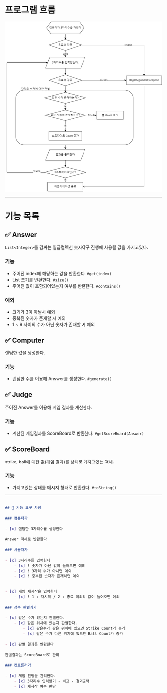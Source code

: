# 프로그램 흐름

![flowchart](flowchart.png)

---

# 기능 목록

## ✅ Answer

`List<Integer>`를 감싸는 일급컬렉션
숫자야구 진행에 사용될 값을 가지고있다.

### 기능

- 주어진 index에 해당하는 값을 반환한다. `#get(index)`
- List 크기를 반환한다. `#size()`
- 주어진 값이 포함되어있는지 여부를 반환한다. `#contains()`

### 예외

- 크기가 3이 아닐시 예외
- 중복된 숫자가 존재할 시 예외
- 1 ~ 9 사이의 수가 아닌 숫자가 존재할 시 예외

## ✅ Computer

랜덤한 값을 생성한다.

### 기능

- 랜덤한 수를 이용해 Answer를 생성한다. `#generate()`

## ✅ Judge

주어진 Answer를 이용해 게임 결과를 계산한다.

### 기능

- 계산된 게임결과를 ScoreBoard로 반환한다. `#getScoreBoard(Answer)`

## ✅ ScoreBoard

strike, ball에 대한 값(게임 결과)를 상태로 가지고있는 객체.

### 기능

- 가지고있는 상태를 메시지 형태로 반환한다. `#toString()`

---

```markdown

## 🚀 기능 요구 사항

### 컴퓨터가

- [x] 랜덤한 3자리수를 생성한다

Answer 객체로 반환한다

### 사용자가

- [x] 3자리수를 입력한다
    - [x] ! 숫자가 아닌 값이 들어오면 예외
    - [x] ! 3자리 수가 아니면 예외
    - [x] ! 중복된 숫자가 존재하면 예외


- [x] 게임 재시작을 입력한다
    - [x] ! 1 : 재시작 / 2 : 종료 이외의 값이 들어오면 예외

### 점수 판별기가

- [x] 같은 수가 있는지 판별한다.
    - [x] 같은 위치에 있는지 판별한다.
        - [x] 같은수가 같은 위치에 있으면 Strike Count가 증가
        - [x] 같은 수가 다른 위치에 있으면 Ball Count가 증가

- [x] 판별 결과를 반환한다

판별결과는 ScoreBoard로 관리

### 컨트롤러가

- [x] 게임 진행을 관리한다.
    - [x] 3자리수 입력받기 - 비교 - 결과출력
    - [x] 재시작 여부 판단

```
